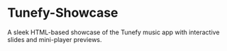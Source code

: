 # Tunefy-Showcase
A sleek HTML-based showcase of the Tunefy music app with interactive slides and mini-player previews.
